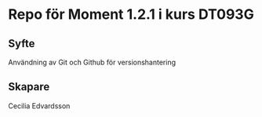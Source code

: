 # Repo för Moment 1.2.1 i kurs DT093G

## Syfte
Användning av Git och Github för versionshantering

## Skapare
Cecilia Edvardsson